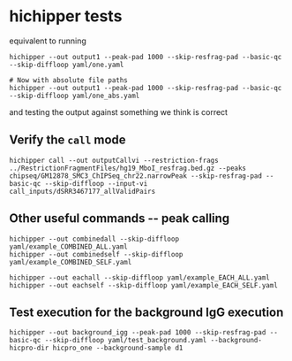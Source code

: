 # hichipper tests

equivalent to running
```
hichipper --out output1 --peak-pad 1000 --skip-resfrag-pad --basic-qc --skip-diffloop yaml/one.yaml

# Now with absolute file paths
hichipper --out output1 --peak-pad 1000 --skip-resfrag-pad --basic-qc --skip-diffloop yaml/one_abs.yaml

```
and testing the output against something we think is correct

## Verify the `call` mode

```
hichipper call --out outputCallvi --restriction-frags ../RestrictionFragmentFiles/hg19_MboI_resfrag.bed.gz --peaks chipseq/GM12878_SMC3_ChIPSeq_chr22.narrowPeak --skip-resfrag-pad --basic-qc --skip-diffloop --input-vi call_inputs/dSRR3467177_allValidPairs 

```


## Other useful commands -- peak calling
```
hichipper --out combinedall --skip-diffloop yaml/example_COMBINED_ALL.yaml
hichipper --out combinedself --skip-diffloop yaml/example_COMBINED_SELF.yaml

hichipper --out eachall --skip-diffloop yaml/example_EACH_ALL.yaml
hichipper --out eachself --skip-diffloop yaml/example_EACH_SELF.yaml
```

## Test execution for the background IgG execution

```
hichipper --out background_igg --peak-pad 1000 --skip-resfrag-pad --basic-qc --skip-diffloop yaml/test_background.yaml --background-hicpro-dir hicpro_one --background-sample d1
```